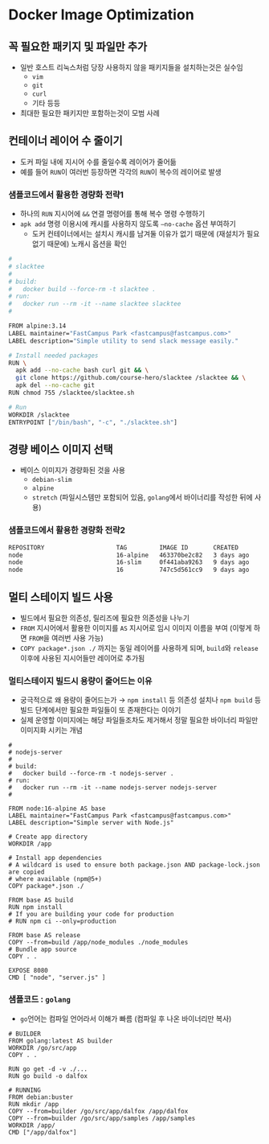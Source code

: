 # Docker Image Optimization

## 꼭 필요한 패키지 및 파일만 추가

- 일반 호스트 리눅스처럼 당장 사용하지 않을 패키지들을 설치하는것은 실수임
  - `vim`
  - `git`
  - `curl`
  - 기타 등등
- 최대한 필요한 패키지만 포함하는것이 모범 사례

## 컨테이너 레이어 수 줄이기

- 도커 파일 내에 지시어 수를 줄일수록 레이어가 줄어듦
- 예를 들어 `RUN`이 여러번 등장하면 각각의 `RUN`이 복수의 레이어로 발생

### 샘플코드에서 활용한 경량화 전략1

- 하나의 `RUN` 지시어에 `&&` 연결 명령어를 통해 복수 명령 수행하기
- `apk add` 명령 이용시에 캐시를 사용하지 않도록 `—no-cache` 옵션 부여하기
  - 도커 컨테이너에서는 설치시 캐시를 남겨둘 이유가 없기 때문에 (재설치가 필요 없기 때문에) 노캐시 옵션을 확인

```bash
#
# slacktee
#
# build:
#   docker build --force-rm -t slacktee .
# run:
#   docker run --rm -it --name slacktee slacktee
#

FROM alpine:3.14
LABEL maintainer="FastCampus Park <fastcampus@fastcampus.com>"
LABEL description="Simple utility to send slack message easily."

# Install needed packages
RUN \
  apk add --no-cache bash curl git && \
  git clone https://github.com/course-hero/slacktee /slacktee && \
  apk del --no-cache git
RUN chmod 755 /slacktee/slacktee.sh

# Run
WORKDIR /slacktee
ENTRYPOINT ["/bin/bash", "-c", "./slacktee.sh"]
```

## 경량 베이스 이미지 선택

- 베이스 이미지가 경량화된 것을 사용
  - `debian-slim`
  - `alpine`
  - `stretch` (파일시스템만 포함되어 있음, `golang`에서 바이너리를 작성한 뒤에 사용)

### 샘플코드에서 활용한 경량화 전략2

```bash
REPOSITORY                    TAG         IMAGE ID       CREATED         SIZE
node                          16-alpine   463370be2c82   3 days ago      111MB
node                          16-slim     0f441aba9263   9 days ago      169MB
node                          16          747c5d561cc9   9 days ago      853MB
```

## 멀티 스테이지 빌드 사용

- 빌드에서 필요한 의존성, 릴리즈에 필요한 의존성을 나누기
- `FROM` 지시어에서 활용한 이미지를 `AS` 지시어로 임시 이미지 이름을 부여 (이렇게 하면 `FROM`을 여러번 사용 가능)
- `COPY package*.json ./` 까지는 동일 레이어를 사용하게 되며, `build`와 `release` 이후에 사용된 지시어들만 레이어로 추가됨

### 멀티스테이지 빌드시 용량이 줄어드는 이유

- 궁극적으로 왜 용량이 줄어드는가 → `npm install` 등 의존성 설치나 `npm build` 등 빌드 단계에서만 필요한 파일들이 또 존재한다는 이야기
- 실제 운영할 이미지에는 해당 파일들조차도 제거해서 정말 필요한 바이너리 파일만 이미지화 시키는 개념

```docker
#
# nodejs-server
#
# build:
#   docker build --force-rm -t nodejs-server .
# run:
#   docker run --rm -it --name nodejs-server nodejs-server
#

FROM node:16-alpine AS base
LABEL maintainer="FastCampus Park <fastcampus@fastcampus.com>"
LABEL description="Simple server with Node.js"

# Create app directory
WORKDIR /app

# Install app dependencies
# A wildcard is used to ensure both package.json AND package-lock.json are copied
# where available (npm@5+)
COPY package*.json ./

FROM base AS build
RUN npm install
# If you are building your code for production
# RUN npm ci --only=production

FROM base AS release
COPY --from=build /app/node_modules ./node_modules
# Bundle app source
COPY . .

EXPOSE 8080
CMD [ "node", "server.js" ]
```

### 샘플코드 : `golang`

- `go`언어는 컴파일 언어라서 이해가 빠름 (컴파일 후 나온 바이너리만 복사)

```docker
# BUILDER
FROM golang:latest AS builder
WORKDIR /go/src/app
COPY . .

RUN go get -d -v ./...
RUN go build -o dalfox

# RUNNING
FROM debian:buster
RUN mkdir /app
COPY --from=builder /go/src/app/dalfox /app/dalfox
COPY --from=builder /go/src/app/samples /app/samples
WORKDIR /app/
CMD ["/app/dalfox"]
```
